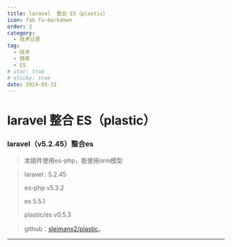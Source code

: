 ```yaml
---
title: laravel  整合 ES（plastic）
icon: fab fa-markdown
order: 2
category:
  - 技术记录
tag:
  - 技术
  - 随笔
  - ES
# star: true
# sticky: true
date: 2024-05-31
---
```


# laravel  整合 ES（plastic）

### laravel（v5.2.45）整合es



> 本插件使用es-php，能使用orm模型



> laravel : 5.2.45
>
> es-php v5.3.2
>
> es 5.5.1
>
> plastic/es v0.5.3



> github：[sleimanx2/plastic](https://github.com/sleimanx2/plastic)。





***






















